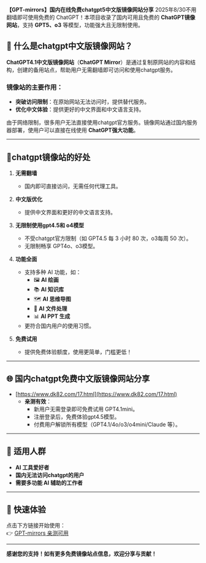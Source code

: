 **【GPT-mirrors】国内在线免费chatgpt5中文版镜像网站分享**
2025年8/30不用翻墙即可使用免费的 ChatGPT！本项目收录了国内可用且免费的 **ChatGPT镜像网站**，支持 **GPT5、o3** 等模型，功能强大且无限制使用。

## 📌 什么是chatgpt中文版镜像网站？  
**ChatGPT4.1中文版镜像网站**（**ChatGPT Mirror**）是通过复制原网站的内容和结构，创建的备用站点，帮助用户无需翻墙即可访问和使用chatgpt服务。  

### 镜像站的主要作用：  
- **突破访问限制**：在原始网站无法访问时，提供替代服务。  
- **优化中文体验**：提供更好的中文界面和中文语言支持。  

由于网络限制，很多用户无法直接使用chatgpt官方服务。镜像网站通过国内服务器部署，使用户可以直接在线使用 **ChatGPT强大功能**。

---

## 🚀chatgpt镜像站的好处  

1. **无需翻墙**  
   - 国内即可直接访问，无需任何代理工具。  

2. **中文版优化**  
   - 提供中文界面和更好的中文语言支持。  

3. **无限制使用gpt4.5和 o4模型**  
   - 不受chatgpt官方限制（如 GPT4.5 每 3 小时 80 次，o3每周 50 次）。  
   - 无限制畅享 GPT4o、o3模型。  

4. **功能全面**  
   - 支持多种 AI 功能，如：  
     - 🖼 **AI 绘画**  
     - 📚 **AI 知识库**  
     - 🗺 **AI 思维导图**  
     - 📄 **AI 文件处理**  
     - 📊 **AI PPT 生成**  
   - 更符合国内用户的使用习惯。  

5. **免费试用**  
   - 提供免费体验额度，使用更简单，门槛更低！  

---

## 🌐 国内chatgpt免费中文版镜像网站分享  

- [https://www.dk82.com/17.html](https://www.dk82.com/17.html)  
   - **亲测有效**：  
     - 新用户无需登录即可免费试用 GPT4.1mini。  
     - 注册登录后，免费体验gpt4.5模型。  
     - 付费用户解锁所有模型（GPT4.1/4o/o3/o4mini/Claude 等）。  

---

## 📢 适用人群  
- **AI 工具爱好者**  
- **国内无法访问chatgpt的用户**  
- **需要多功能 AI 辅助的工作者**  

---

## 🔗 快速体验  
点击下方链接开始使用：  
👉 [GPT-mirrors 亲测可用](https://www.dk82.com/17.html)

---

**感谢您的支持！如有更多免费镜像站点信息，欢迎分享与贡献！**  
